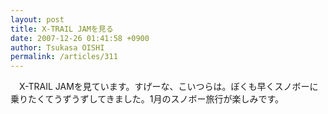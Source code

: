 ```yaml
---
layout: post
title: X-TRAIL JAMを見る
date: 2007-12-26 01:41:58 +0900
author: Tsukasa OISHI
permalink: /articles/311
---
```


　X-TRAIL JAMを見ています。すげーな、こいつらは。ぼくも早くスノボーに乗りたくてうずうずしてきました。1月のスノボー旅行が楽しみです。

